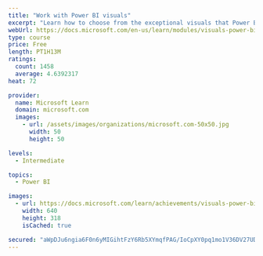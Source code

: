 ```yaml
---
title: "Work with Power BI visuals"
excerpt: "Learn how to choose from the exceptional visuals that Power BI makes available to you. Formatting visuals will direct the user’s attention to exactly where you want it, while helping to make the visual easier to read and interpret. You will also learn about how to use key performance indicators (KPIs)."
webUrl: https://docs.microsoft.com/en-us/learn/modules/visuals-power-bi/
type: course
price: Free
length: PT1H13M
ratings:
  count: 1458
  average: 4.6392317
heat: 72

provider:
  name: Microsoft Learn
  domain: microsoft.com
  images:
    - url: /assets/images/organizations/microsoft.com-50x50.jpg
      width: 50
      height: 50

levels:
  - Intermediate

topics:
  - Power BI

images:
  - url: https://docs.microsoft.com/learn/achievements/visuals-power-bi-social.png
    width: 640
    height: 318
    isCached: true

secured: "aWpDJu6ngia6F0n6yMIGihtFzY6Rb5XYmqfPAG/IoCpXY0pq1mo1V36DV27UDHLmC7yMUG8xXp/N2+aUIEHgXqZHXLb6kaoPbiSlCjQ0Xf7mzN1C1oDt4NKeS+UOzAI2sq/3zbmK/fsIFdfUJP8lXkXWwVntkcVBMZPU0qCQwXWTZfT2vpMUEfFzKAZ9FhfGByuVS+U3e5+UXKIc1EkwQx8Ihch0pkCq0+c/XB0Fof6C8DgwiuGE5KWF3wztDYpvLOiSp4HoIoc9P4RjV7EDohf/CCcs0CdAvVmJs3AO0zJmu/EmxSrjqlDr3tOHe9RysdHMhzNXutE/l5i6cW/vDL9QpdnR55jBRfsS15yJ9wdxjmZcy9/7Jz+nkZQIoAfu5jrGyUL8gNJkTOKy736v1imK0P6r8HTV90iOSJ/xJ3g=;/lxO+uufqexnxlXD2baLiw=="
---
```


